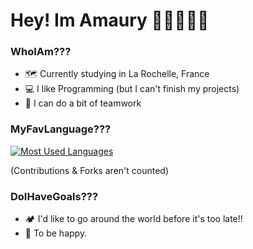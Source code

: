 <h1>Hey! Im Amaury 👋🏻👨🏻‍🎓</h1>
<h3>WhoIAm???</h3>
<ul>
  <li>🗺️ Currently studying in La Rochelle, France</li>
  <li>💻 I like Programming (but I can't finish my projects)</li>
  <li>🔨 I can do a bit of teamwork</li>
</ul>

<h3>MyFavLanguage???</h3>
<a href="https://github.com/AmauRizz?tab=repositories">
  <img src="https://github-readme-stats.vercel.app/api/top-langs/?username=AmauRizz&layout=compact&theme=dark#gh-dark-mode-only" alt="Most Used Languages" />
</a>
<p>(Contributions & Forks aren't counted)</p>

<h3>DoIHaveGoals???</h3>
<ul>
  <li>🏕️ I'd like to go around the world before it's too late!!</li>
  <li>💚 To be happy.</li>
</ul>
